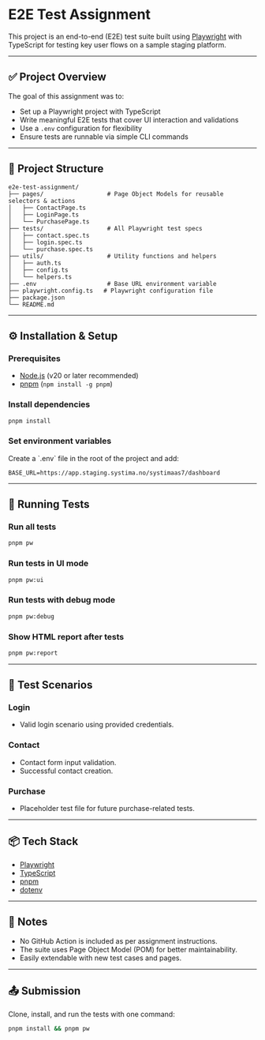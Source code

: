 # E2E Test Assignment

This project is an end-to-end (E2E) test suite built using [Playwright](https://playwright.dev/) with TypeScript for testing key user flows on a sample staging platform.

---

## ✅ Project Overview

The goal of this assignment was to:
- Set up a Playwright project with TypeScript
- Write meaningful E2E tests that cover UI interaction and validations
- Use a `.env` configuration for flexibility
- Ensure tests are runnable via simple CLI commands

---

## 📁 Project Structure

```
e2e-test-assignment/
├── pages/                  # Page Object Models for reusable selectors & actions
│   ├── ContactPage.ts
│   ├── LoginPage.ts
│   └── PurchasePage.ts
├── tests/                  # All Playwright test specs
│   ├── contact.spec.ts
│   ├── login.spec.ts
│   └── purchase.spec.ts
├── utils/                  # Utility functions and helpers
│   ├── auth.ts
│   ├── config.ts
│   └── helpers.ts
├── .env                    # Base URL environment variable
├── playwright.config.ts   # Playwright configuration file
├── package.json
└── README.md
```

---

## ⚙️ Installation & Setup

### Prerequisites
- [Node.js](https://nodejs.org/en/) (v20 or later recommended)
- [pnpm](https://pnpm.io/) (`npm install -g pnpm`)

### Install dependencies

```bash
pnpm install
```

### Set environment variables

Create a \`.env\` file in the root of the project and add:

```env
BASE_URL=https://app.staging.systima.no/systimaas7/dashboard
```

---

## 🚀 Running Tests

### Run all tests

```bash
pnpm pw
```

### Run tests in UI mode

```bash
pnpm pw:ui
```

### Run tests with debug mode

```bash
pnpm pw:debug
```

### Show HTML report after tests

```bash
pnpm pw:report
```

---

## 🧪 Test Scenarios

### Login
- Valid login scenario using provided credentials.

### Contact
- Contact form input validation.
- Successful contact creation.

### Purchase
- Placeholder test file for future purchase-related tests.

---

## 📦 Tech Stack

- [Playwright](https://playwright.dev/)
- [TypeScript](https://www.typescriptlang.org/)
- [pnpm](https://pnpm.io/)
- [dotenv](https://www.npmjs.com/package/dotenv)

---

## 📌 Notes

- No GitHub Action is included as per assignment instructions.
- The suite uses Page Object Model (POM) for better maintainability.
- Easily extendable with new test cases and pages.

---

## 📤 Submission

Clone, install, and run the tests with one command:

```bash
pnpm install && pnpm pw
```
